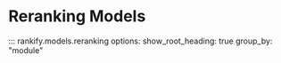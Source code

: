 # Reranking Models

::: rankify.models.reranking
options:
    show_root_heading: true
    group_by: "module"